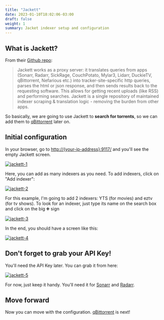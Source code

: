 ```yaml
---
title: "Jackett"
date: 2023-01-10T18:02:06-03:00
draft: false
weight: 1
summary: Jacket indexer setup and configuration
---
```


## What is Jackett?

From their [Github repo](https://github.com/Jackett/Jackett):

> Jackett works as a proxy server: it translates queries from apps (Sonarr, Radarr, SickRage, CouchPotato, Mylar3, Lidarr, DuckieTV, qBittorrent, Nefarious etc.) into tracker-site-specific http queries, parses the html or json response, and then sends results back to the requesting software. This allows for getting recent uploads (like RSS) and performing searches. Jackett is a single repository of maintained indexer scraping & translation logic - removing the burden from other apps.

So basically, we are going to use Jackett to **search for torrents**, so we can add them to [qBittorrent](/config/qbittorrent) later on.

## Initial configuration

In your browser, go to [http://{your-ip-address}:9117/]() and you'll see the empty Jackett screen.

[![jackett-1](/pics/jackett-1.png)](/pics/jackett-1.png)

Here, you can add as many indexers as you need. To add indexers, click on "Add indexer":

[![jackett-2](/pics/jackett-2.png)](/pics/jackett-2.png)

For this example, I'm going to add 2 indexers: YTS (for movies) and eztv (for tv shows). To look for an indexer, just type its name on the search box and click on the big ➕ sign 

[![jackett-3](/pics/jackett-3.png)](/pics/jackett-3.png)

In the end, you should have a screen like this:

[![jackett-4](/pics/jackett-4.png)](/pics/jackett-4.png)

## Don't forget to grab your API Key!

You'll need the API Key later. You can grab it from here:

[![jackett-5](/pics/jackett-5.png)](/pics/jackett-5.png)

For now, just keep it handy. You'll need it for [Sonarr](/config/sonarr) and [Radarr](/config/radarr).

## Move forward

Now you can move with the configuration. [qBittorrent](/config/qbittorrent) is next!
